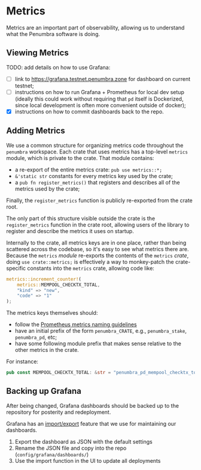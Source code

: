 # Metrics

Metrics are an important part of observability, allowing us to understand what
the Penumbra software is doing.

## Viewing Metrics

TODO: add details on how to use Grafana:

- [ ] link to <https://grafana.testnet.penumbra.zone> for dashboard on current testnet;
- [ ] instructions on how to run Grafana + Prometheus for local dev setup (ideally this could work without requiring that `pd` itself is Dockerized, since local development is often more convenient outside of docker);
- [x] instructions on how to commit dashboards back to the repo.

## Adding Metrics

We use a common structure for organizing metrics code throughout the `penumbra`
workspace.  Each crate that uses metrics has a top-level `metrics` module, which
is private to the crate.  That module contains:

- a re-export of the entire metrics crate: `pub use metrics::*;`
- `&'static str` constants for every metrics key used by the crate;
- a `pub fn register_metrics()` that registers and describes all of the metrics used by the crate;

Finally, the `register_metrics` function is publicly re-exported from the crate root.

The only part of this structure visible outside the crate is the
`register_metrics` function in the crate root, allowing users of the library to
register and describe the metrics it uses on startup.

Internally to the crate, all metrics keys are in one place, rather than being
scattered across the codebase, so it's easy to see what metrics there are.
Because the `metrics` _module_ re-exports the contents of the `metrics` _crate_,
doing `use crate::metrics;` is effectively a way to monkey-patch the
crate-specific constants into the `metrics` crate, allowing code like:

```rust
metrics::increment_counter!(
    metrics::MEMPOOL_CHECKTX_TOTAL,
    "kind" => "new",
    "code" => "1"
);
```

The metrics keys themselves should:

- follow the [Prometheus metrics naming guidelines](https://prometheus.io/docs/practices/naming/)
- have an initial prefix of the form `penumbra_CRATE`, e.g., `penumbra_stake`, `penumbra_pd`, etc;
- have some following module prefix that makes sense relative to the other metrics in the crate.

For instance:

```rust
pub const MEMPOOL_CHECKTX_TOTAL: &str = "penumbra_pd_mempool_checktx_total";
```

## Backing up Grafana

After being changed, Grafana dashboards should be backed up to the repository for posterity and redeployment.

Grafana has an [import/export](https://grafana.com/docs/grafana/latest/dashboards/export-import/) feature that
we use for maintaining our dashboards.

1. Export the dashboard as JSON with the default settings
2. Rename the JSON file and copy into the repo (`config/grafana/dashboards/`)
3. Use the import function in the UI to update all deployments

